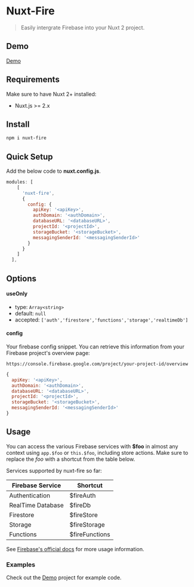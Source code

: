 # Nuxt-Fire

> Easily intergrate Firebase into your Nuxt 2 project.

## Demo

[Demo](https://github.com/lupas/nuxt-fire-demo)

## Requirements

Make sure to have Nuxt 2+ installed:

- Nuxt.js >= 2.x

## Install

```bash
npm i nuxt-fire
```

## Quick Setup

Add the below code to **nuxt.config.js**.

```js
modules: [
    [
      'nuxt-fire',
      {
        config: {
          apiKey: '<apiKey>',
          authDomain: '<authDomain>',
          databaseURL: '<databaseURL>',
          projectId: '<projectId>',
          storageBucket: '<storageBucket>',
          messagingSenderId: '<messagingSenderId>'
        }
      }
    ]
  ],
```

## Options

#### useOnly

- type: `Array<string>`
- default: `null`
- accepted: `['auth','firestore','functions','storage','realtimeDb']`

#### config

Your firebase config snippet. You can retrieve this information from your Firebase project's overview page:

`https://console.firebase.google.com/project/your-project-id/overview`

```js
{
  apiKey: '<apiKey>',
  authDomain: '<authDomain>',
  databaseURL: '<databaseURL>',
  projectId: '<projectId>',
  storageBucket: '<storageBucket>',
  messagingSenderId: '<messagingSenderId>'
}
```

## Usage

You can access the various Firebase services with **\$foo** in almost any context using `app.$foo` or `this.$foo`, including store actions. Make sure to replace the _foo_ with a shortcut from the table below.

Services supported by nuxt-fire so far:

| Firebase Service  | Shortcut        |
| ----------------- | --------------- |
| Authentication    | \$fireAuth      |
| RealTime Database | \$fireDb        |
| Firestore         | \$fireStore     |
| Storage           | \$fireStorage   |
| Functions         | \$fireFunctions |

See [Firebase's official docs](https://firebase.google.com/docs/) for more usage information.

### Examples

Check out the [Demo](https://github.com/lupas/nuxt-fire-demo) project for example code.
